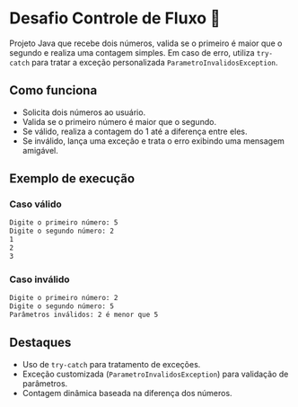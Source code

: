# Desafio Controle de Fluxo 🚀

Projeto Java que recebe dois números, valida se o primeiro é maior que o segundo e realiza uma contagem simples. Em caso de erro, utiliza `try-catch` para tratar a exceção personalizada `ParametroInvalidosException`.

## Como funciona

- Solicita dois números ao usuário.
- Valida se o primeiro número é maior que o segundo.
- Se válido, realiza a contagem do 1 até a diferença entre eles.
- Se inválido, lança uma exceção e trata o erro exibindo uma mensagem amigável.

## Exemplo de execução

### Caso válido
```bash
Digite o primeiro número: 5
Digite o segundo número: 2
1
2
3
```

### Caso inválido
```bash
Digite o primeiro número: 2
Digite o segundo número: 5
Parâmetros inválidos: 2 é menor que 5
```

## Destaques

- Uso de `try-catch` para tratamento de exceções.
- Exceção customizada (`ParametroInvalidosException`) para validação de parâmetros.
- Contagem dinâmica baseada na diferença dos números.
